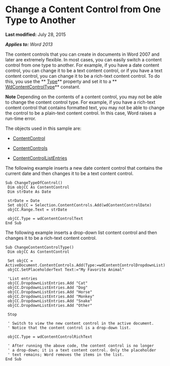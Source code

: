 
# Change a Content Control from One Type to Another

 **Last modified:** July 28, 2015

 _**Applies to:** Word 2013_

The content controls that you can create in documents in Word 2007 and later are extremely flexible. In most cases, you can easily switch a content control from one type to another. For example, if you have a date content control, you can change it to be a text content control, or if you have a text content control, you can change it to be a rich-text content control. To do this, you use the  ** [Type](24f4099d-b4ad-c7be-60a4-e23ede378208.md)** property and set it to a ** [WdContentControlType](6bf57b23-d12f-b942-4a30-cd1deed09407.md)** constant.


 **Note**  Depending on the contents of a content control, you may not be able to change the content control type. For example, if you have a rich-text content control that contains formatted text, you may not be able to change the control to be a plain-text content control. In this case, Word raises a run-time error. 

The objects used in this sample are:

-  [ContentControl](783dec26-9b63-11f8-6187-985f9c815f27.md)
    
-  [ContentControls](2595eea9-df68-edce-3a51-069cad14bb87.md)
    
-  [ContentControlListEntries](74b90054-e0a3-37c5-40d2-dc6dd6389cc5.md)
    
The following example inserts a new date content control that contains the current date and then changes it to be a text content control.



```
Sub ChangeTypeOfControl() 
 Dim objCC As ContentControl 
 Dim strDate As Date 
 
 strDate = Date 
 Set objCC = Selection.ContentControls.Add(wdContentControlDate) 
 objCC.Range.Text = strDate 
 
 objCC.Type = wdContentControlText 
End Sub
```

The following example inserts a drop-down list content control and then changes it to be a rich-text content control.



```
Sub ChangeContentControlType() 
 Dim objCC As ContentControl 
 
 Set objCC = ActiveDocument.ContentControls.Add(Type:=wdContentControlDropdownList) 
 objCC.SetPlaceholderText Text:="My Favorite Animal" 
 
 'List entries 
 objCC.DropdownListEntries.Add "Cat" 
 objCC.DropdownListEntries.Add "Dog" 
 objCC.DropdownListEntries.Add "Horse" 
 objCC.DropdownListEntries.Add "Monkey" 
 objCC.DropdownListEntries.Add "Snake" 
 objCC.DropdownListEntries.Add "Other" 
 
 Stop 
 
 ' Switch to view the new content control in the active document. 
 ' Notice that the content control is a drop-down list. 
 
 objCC.Type = wdContentControlRichText 
 
 ' After running the above code, the content control is no longer 
 ' a drop-down; it is a text content control. Only the placeholder 
 ' text remains; Word removes the items in the list. 
End Sub
```

